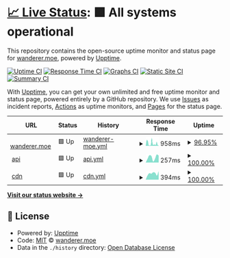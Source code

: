 # [📈 Live Status](https://status.wanderer.moe): <!--live status--> **🟩 All systems operational**

This repository contains the open-source uptime monitor and status page for [wanderer.moe](https://wanderer.moe/), powered by [Upptime](https://github.com/upptime/upptime).

[![Uptime CI](https://github.com/wanderer-moe/status/workflows/Uptime%20CI/badge.svg)](https://github.com/wanderer-moe/status/actions?query=workflow%3A%22Uptime+CI%22)
[![Response Time CI](https://github.com/wanderer-moe/status/workflows/Response%20Time%20CI/badge.svg)](https://github.com/wanderer-moe/status/actions?query=workflow%3A%22Response+Time+CI%22)
[![Graphs CI](https://github.com/wanderer-moe/status/workflows/Graphs%20CI/badge.svg)](https://github.com/wanderer-moe/status/actions?query=workflow%3A%22Graphs+CI%22)
[![Static Site CI](https://github.com/wanderer-moe/status/workflows/Static%20Site%20CI/badge.svg)](https://github.com/wanderer-moe/status/actions?query=workflow%3A%22Static+Site+CI%22)
[![Summary CI](https://github.com/wanderer-moe/status/workflows/Summary%20CI/badge.svg)](https://github.com/wanderer-moe/status/actions?query=workflow%3A%22Summary+CI%22)

With [Upptime](https://upptime.js.org), you can get your own unlimited and free uptime monitor and status page, powered entirely by a GitHub repository. We use [Issues](https://github.com/wanderer-moe/status/issues) as incident reports, [Actions](https://github.com/wanderer-moe/status/actions) as uptime monitors, and [Pages](https://status.wanderer.moe) for the status page.

<!--start: status pages-->
<!-- This summary is generated by Upptime (https://github.com/upptime/upptime) -->
<!-- Do not edit this manually, your changes will be overwritten -->
<!-- prettier-ignore -->
| URL | Status | History | Response Time | Uptime |
| --- | ------ | ------- | ------------- | ------ |
| <img alt="" src="https://icons.duckduckgo.com/ip3/wanderer.moe.ico" height="13"> [wanderer.moe](https://wanderer.moe) | 🟩 Up | [wanderer-moe.yml](https://github.com/wanderer-moe/status/commits/HEAD/history/wanderer-moe.yml) | <details><summary><img alt="Response time graph" src="./graphs/wanderer-moe/response-time-week.png" height="20"> 958ms</summary><br><a href="https://status.wanderer.moe/history/wanderer-moe"><img alt="Response time 1554" src="https://img.shields.io/endpoint?url=https%3A%2F%2Fraw.githubusercontent.com%2Fwanderer-moe%2Fstatus%2FHEAD%2Fapi%2Fwanderer-moe%2Fresponse-time.json"></a><br><a href="https://status.wanderer.moe/history/wanderer-moe"><img alt="24-hour response time 377" src="https://img.shields.io/endpoint?url=https%3A%2F%2Fraw.githubusercontent.com%2Fwanderer-moe%2Fstatus%2FHEAD%2Fapi%2Fwanderer-moe%2Fresponse-time-day.json"></a><br><a href="https://status.wanderer.moe/history/wanderer-moe"><img alt="7-day response time 958" src="https://img.shields.io/endpoint?url=https%3A%2F%2Fraw.githubusercontent.com%2Fwanderer-moe%2Fstatus%2FHEAD%2Fapi%2Fwanderer-moe%2Fresponse-time-week.json"></a><br><a href="https://status.wanderer.moe/history/wanderer-moe"><img alt="30-day response time 1554" src="https://img.shields.io/endpoint?url=https%3A%2F%2Fraw.githubusercontent.com%2Fwanderer-moe%2Fstatus%2FHEAD%2Fapi%2Fwanderer-moe%2Fresponse-time-month.json"></a><br><a href="https://status.wanderer.moe/history/wanderer-moe"><img alt="1-year response time 1554" src="https://img.shields.io/endpoint?url=https%3A%2F%2Fraw.githubusercontent.com%2Fwanderer-moe%2Fstatus%2FHEAD%2Fapi%2Fwanderer-moe%2Fresponse-time-year.json"></a></details> | <details><summary><a href="https://status.wanderer.moe/history/wanderer-moe">96.95%</a></summary><a href="https://status.wanderer.moe/history/wanderer-moe"><img alt="All-time uptime 98.60%" src="https://img.shields.io/endpoint?url=https%3A%2F%2Fraw.githubusercontent.com%2Fwanderer-moe%2Fstatus%2FHEAD%2Fapi%2Fwanderer-moe%2Fuptime.json"></a><br><a href="https://status.wanderer.moe/history/wanderer-moe"><img alt="24-hour uptime 100.00%" src="https://img.shields.io/endpoint?url=https%3A%2F%2Fraw.githubusercontent.com%2Fwanderer-moe%2Fstatus%2FHEAD%2Fapi%2Fwanderer-moe%2Fuptime-day.json"></a><br><a href="https://status.wanderer.moe/history/wanderer-moe"><img alt="7-day uptime 96.95%" src="https://img.shields.io/endpoint?url=https%3A%2F%2Fraw.githubusercontent.com%2Fwanderer-moe%2Fstatus%2FHEAD%2Fapi%2Fwanderer-moe%2Fuptime-week.json"></a><br><a href="https://status.wanderer.moe/history/wanderer-moe"><img alt="30-day uptime 98.60%" src="https://img.shields.io/endpoint?url=https%3A%2F%2Fraw.githubusercontent.com%2Fwanderer-moe%2Fstatus%2FHEAD%2Fapi%2Fwanderer-moe%2Fuptime-month.json"></a><br><a href="https://status.wanderer.moe/history/wanderer-moe"><img alt="1-year uptime 98.60%" src="https://img.shields.io/endpoint?url=https%3A%2F%2Fraw.githubusercontent.com%2Fwanderer-moe%2Fstatus%2FHEAD%2Fapi%2Fwanderer-moe%2Fuptime-year.json"></a></details>
| <img alt="" src="https://icons.duckduckgo.com/ip3/api.wanderer.moe.ico" height="13"> [api](https://api.wanderer.moe) | 🟩 Up | [api.yml](https://github.com/wanderer-moe/status/commits/HEAD/history/api.yml) | <details><summary><img alt="Response time graph" src="./graphs/api/response-time-week.png" height="20"> 257ms</summary><br><a href="https://status.wanderer.moe/history/api"><img alt="Response time 201" src="https://img.shields.io/endpoint?url=https%3A%2F%2Fraw.githubusercontent.com%2Fwanderer-moe%2Fstatus%2FHEAD%2Fapi%2Fapi%2Fresponse-time.json"></a><br><a href="https://status.wanderer.moe/history/api"><img alt="24-hour response time 273" src="https://img.shields.io/endpoint?url=https%3A%2F%2Fraw.githubusercontent.com%2Fwanderer-moe%2Fstatus%2FHEAD%2Fapi%2Fapi%2Fresponse-time-day.json"></a><br><a href="https://status.wanderer.moe/history/api"><img alt="7-day response time 257" src="https://img.shields.io/endpoint?url=https%3A%2F%2Fraw.githubusercontent.com%2Fwanderer-moe%2Fstatus%2FHEAD%2Fapi%2Fapi%2Fresponse-time-week.json"></a><br><a href="https://status.wanderer.moe/history/api"><img alt="30-day response time 201" src="https://img.shields.io/endpoint?url=https%3A%2F%2Fraw.githubusercontent.com%2Fwanderer-moe%2Fstatus%2FHEAD%2Fapi%2Fapi%2Fresponse-time-month.json"></a><br><a href="https://status.wanderer.moe/history/api"><img alt="1-year response time 201" src="https://img.shields.io/endpoint?url=https%3A%2F%2Fraw.githubusercontent.com%2Fwanderer-moe%2Fstatus%2FHEAD%2Fapi%2Fapi%2Fresponse-time-year.json"></a></details> | <details><summary><a href="https://status.wanderer.moe/history/api">100.00%</a></summary><a href="https://status.wanderer.moe/history/api"><img alt="All-time uptime 100.00%" src="https://img.shields.io/endpoint?url=https%3A%2F%2Fraw.githubusercontent.com%2Fwanderer-moe%2Fstatus%2FHEAD%2Fapi%2Fapi%2Fuptime.json"></a><br><a href="https://status.wanderer.moe/history/api"><img alt="24-hour uptime 100.00%" src="https://img.shields.io/endpoint?url=https%3A%2F%2Fraw.githubusercontent.com%2Fwanderer-moe%2Fstatus%2FHEAD%2Fapi%2Fapi%2Fuptime-day.json"></a><br><a href="https://status.wanderer.moe/history/api"><img alt="7-day uptime 100.00%" src="https://img.shields.io/endpoint?url=https%3A%2F%2Fraw.githubusercontent.com%2Fwanderer-moe%2Fstatus%2FHEAD%2Fapi%2Fapi%2Fuptime-week.json"></a><br><a href="https://status.wanderer.moe/history/api"><img alt="30-day uptime 100.00%" src="https://img.shields.io/endpoint?url=https%3A%2F%2Fraw.githubusercontent.com%2Fwanderer-moe%2Fstatus%2FHEAD%2Fapi%2Fapi%2Fuptime-month.json"></a><br><a href="https://status.wanderer.moe/history/api"><img alt="1-year uptime 100.00%" src="https://img.shields.io/endpoint?url=https%3A%2F%2Fraw.githubusercontent.com%2Fwanderer-moe%2Fstatus%2FHEAD%2Fapi%2Fapi%2Fuptime-year.json"></a></details>
| <img alt="" src="https://icons.duckduckgo.com/ip3/cdn.wanderer.moe.ico" height="13"> [cdn](https://cdn.wanderer.moe) | 🟩 Up | [cdn.yml](https://github.com/wanderer-moe/status/commits/HEAD/history/cdn.yml) | <details><summary><img alt="Response time graph" src="./graphs/cdn/response-time-week.png" height="20"> 394ms</summary><br><a href="https://status.wanderer.moe/history/cdn"><img alt="Response time 361" src="https://img.shields.io/endpoint?url=https%3A%2F%2Fraw.githubusercontent.com%2Fwanderer-moe%2Fstatus%2FHEAD%2Fapi%2Fcdn%2Fresponse-time.json"></a><br><a href="https://status.wanderer.moe/history/cdn"><img alt="24-hour response time 508" src="https://img.shields.io/endpoint?url=https%3A%2F%2Fraw.githubusercontent.com%2Fwanderer-moe%2Fstatus%2FHEAD%2Fapi%2Fcdn%2Fresponse-time-day.json"></a><br><a href="https://status.wanderer.moe/history/cdn"><img alt="7-day response time 394" src="https://img.shields.io/endpoint?url=https%3A%2F%2Fraw.githubusercontent.com%2Fwanderer-moe%2Fstatus%2FHEAD%2Fapi%2Fcdn%2Fresponse-time-week.json"></a><br><a href="https://status.wanderer.moe/history/cdn"><img alt="30-day response time 361" src="https://img.shields.io/endpoint?url=https%3A%2F%2Fraw.githubusercontent.com%2Fwanderer-moe%2Fstatus%2FHEAD%2Fapi%2Fcdn%2Fresponse-time-month.json"></a><br><a href="https://status.wanderer.moe/history/cdn"><img alt="1-year response time 361" src="https://img.shields.io/endpoint?url=https%3A%2F%2Fraw.githubusercontent.com%2Fwanderer-moe%2Fstatus%2FHEAD%2Fapi%2Fcdn%2Fresponse-time-year.json"></a></details> | <details><summary><a href="https://status.wanderer.moe/history/cdn">100.00%</a></summary><a href="https://status.wanderer.moe/history/cdn"><img alt="All-time uptime 100.00%" src="https://img.shields.io/endpoint?url=https%3A%2F%2Fraw.githubusercontent.com%2Fwanderer-moe%2Fstatus%2FHEAD%2Fapi%2Fcdn%2Fuptime.json"></a><br><a href="https://status.wanderer.moe/history/cdn"><img alt="24-hour uptime 100.00%" src="https://img.shields.io/endpoint?url=https%3A%2F%2Fraw.githubusercontent.com%2Fwanderer-moe%2Fstatus%2FHEAD%2Fapi%2Fcdn%2Fuptime-day.json"></a><br><a href="https://status.wanderer.moe/history/cdn"><img alt="7-day uptime 100.00%" src="https://img.shields.io/endpoint?url=https%3A%2F%2Fraw.githubusercontent.com%2Fwanderer-moe%2Fstatus%2FHEAD%2Fapi%2Fcdn%2Fuptime-week.json"></a><br><a href="https://status.wanderer.moe/history/cdn"><img alt="30-day uptime 100.00%" src="https://img.shields.io/endpoint?url=https%3A%2F%2Fraw.githubusercontent.com%2Fwanderer-moe%2Fstatus%2FHEAD%2Fapi%2Fcdn%2Fuptime-month.json"></a><br><a href="https://status.wanderer.moe/history/cdn"><img alt="1-year uptime 100.00%" src="https://img.shields.io/endpoint?url=https%3A%2F%2Fraw.githubusercontent.com%2Fwanderer-moe%2Fstatus%2FHEAD%2Fapi%2Fcdn%2Fuptime-year.json"></a></details>

<!--end: status pages-->

[**Visit our status website →**](https://status.wanderer.moe)

## 📄 License

- Powered by: [Upptime](https://github.com/upptime/upptime)
- Code: [MIT](./LICENSE) © [wanderer.moe](https://wanderer.moe/)
- Data in the `./history` directory: [Open Database License](https://opendatacommons.org/licenses/odbl/1-0/)
